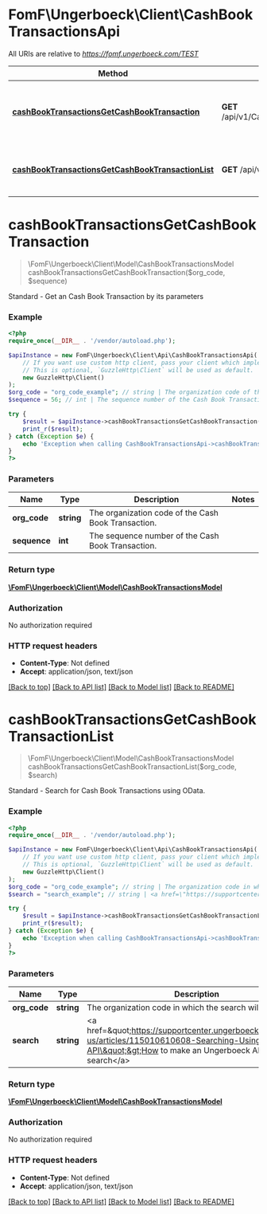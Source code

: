 # FomF\Ungerboeck\Client\CashBookTransactionsApi

All URIs are relative to *https://fomf.ungerboeck.com/TEST*

Method | HTTP request | Description
------------- | ------------- | -------------
[**cashBookTransactionsGetCashBookTransaction**](CashBookTransactionsApi.md#cashBookTransactionsGetCashBookTransaction) | **GET** /api/v1/CashBookTransactions/{OrgCode}/{Sequence} | Standard - Get an Cash Book Transaction by its parameters
[**cashBookTransactionsGetCashBookTransactionList**](CashBookTransactionsApi.md#cashBookTransactionsGetCashBookTransactionList) | **GET** /api/v1/CashBookTransactions/{OrgCode} | Standard - Search for Cash Book Transactions using OData.


# **cashBookTransactionsGetCashBookTransaction**
> \FomF\Ungerboeck\Client\Model\CashBookTransactionsModel cashBookTransactionsGetCashBookTransaction($org_code, $sequence)

Standard - Get an Cash Book Transaction by its parameters

### Example
```php
<?php
require_once(__DIR__ . '/vendor/autoload.php');

$apiInstance = new FomF\Ungerboeck\Client\Api\CashBookTransactionsApi(
    // If you want use custom http client, pass your client which implements `GuzzleHttp\ClientInterface`.
    // This is optional, `GuzzleHttp\Client` will be used as default.
    new GuzzleHttp\Client()
);
$org_code = "org_code_example"; // string | The organization code of the Cash Book Transaction.
$sequence = 56; // int | The sequence number of the Cash Book Transaction.

try {
    $result = $apiInstance->cashBookTransactionsGetCashBookTransaction($org_code, $sequence);
    print_r($result);
} catch (Exception $e) {
    echo 'Exception when calling CashBookTransactionsApi->cashBookTransactionsGetCashBookTransaction: ', $e->getMessage(), PHP_EOL;
}
?>
```

### Parameters

Name | Type | Description  | Notes
------------- | ------------- | ------------- | -------------
 **org_code** | **string**| The organization code of the Cash Book Transaction. |
 **sequence** | **int**| The sequence number of the Cash Book Transaction. |

### Return type

[**\FomF\Ungerboeck\Client\Model\CashBookTransactionsModel**](../Model/CashBookTransactionsModel.md)

### Authorization

No authorization required

### HTTP request headers

 - **Content-Type**: Not defined
 - **Accept**: application/json, text/json

[[Back to top]](#) [[Back to API list]](../../README.md#documentation-for-api-endpoints) [[Back to Model list]](../../README.md#documentation-for-models) [[Back to README]](../../README.md)

# **cashBookTransactionsGetCashBookTransactionList**
> \FomF\Ungerboeck\Client\Model\CashBookTransactionsModel cashBookTransactionsGetCashBookTransactionList($org_code, $search)

Standard - Search for Cash Book Transactions using OData.

### Example
```php
<?php
require_once(__DIR__ . '/vendor/autoload.php');

$apiInstance = new FomF\Ungerboeck\Client\Api\CashBookTransactionsApi(
    // If you want use custom http client, pass your client which implements `GuzzleHttp\ClientInterface`.
    // This is optional, `GuzzleHttp\Client` will be used as default.
    new GuzzleHttp\Client()
);
$org_code = "org_code_example"; // string | The organization code in which the search will take place
$search = "search_example"; // string | <a href=\"https://supportcenter.ungerboeck.com/hc/en-us/articles/115010610608-Searching-Using-the-API\">How to make an Ungerboeck API search</a>

try {
    $result = $apiInstance->cashBookTransactionsGetCashBookTransactionList($org_code, $search);
    print_r($result);
} catch (Exception $e) {
    echo 'Exception when calling CashBookTransactionsApi->cashBookTransactionsGetCashBookTransactionList: ', $e->getMessage(), PHP_EOL;
}
?>
```

### Parameters

Name | Type | Description  | Notes
------------- | ------------- | ------------- | -------------
 **org_code** | **string**| The organization code in which the search will take place |
 **search** | **string**| &lt;a href&#x3D;\&quot;https://supportcenter.ungerboeck.com/hc/en-us/articles/115010610608-Searching-Using-the-API\&quot;&gt;How to make an Ungerboeck API search&lt;/a&gt; |

### Return type

[**\FomF\Ungerboeck\Client\Model\CashBookTransactionsModel**](../Model/CashBookTransactionsModel.md)

### Authorization

No authorization required

### HTTP request headers

 - **Content-Type**: Not defined
 - **Accept**: application/json, text/json

[[Back to top]](#) [[Back to API list]](../../README.md#documentation-for-api-endpoints) [[Back to Model list]](../../README.md#documentation-for-models) [[Back to README]](../../README.md)

